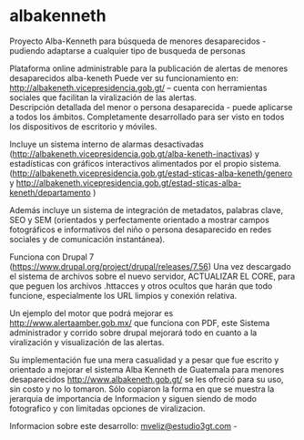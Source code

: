 # albakenneth
Proyecto Alba-Kenneth para búsqueda de menores desaparecidos - pudiendo adaptarse a cualquier tipo de busqueda de personas

Plataforma online administrable para la publicación de alertas de menores desaparecidos alba-keneth 
Puede ver su funcionamiento en: http://albakeneth.vicepresidencia.gob.gt/ – 
cuenta con herramientas sociales que facilitan la viralización de las alertas.  
Descripción detallada del menor o persona desaparecida - puede aplicarse a todos los ámbitos.
Completamente desarrollado para ser visto en todos los dispositivos de escritorio y móviles.  

Incluye un sistema interno de alarmas desactivadas (http://albakeneth.vicepresidencia.gob.gt/alba-keneth-inactivas) y estadísticas con gráficos interactivos alimentados por el propio sistema.  (http://albakeneth.vicepresidencia.gob.gt/estad-sticas-alba-keneth/genero y http://albakeneth.vicepresidencia.gob.gt/estad-sticas-alba-keneth/departamento )

Además incluye un sistema de integración de metadatos, palabras clave, SEO y SEM 
(orientados y perfectamente orientado a mostrar campos fotográficos e informativos del niño o persona desaparecido 
en redes sociales y de comunicación instantánea).

Funciona con Drupal 7 (https://www.drupal.org/project/drupal/releases/7.56)
Una vez descargado el sistema de archivos sobre el nuevo servidor, ACTUALIZAR EL CORE, para que peguen los archivos .httacces
y otros ocultos que harán que todo funcione, especialmente los URL limpios y conexión relativa.

Un ejemplo del motor que podrá mejorar es http://www.alertaamber.gob.mx/ que funciona con PDF, este Sistema administrador y corrido
sobre drupal mejorará todo en cuanto a la viralización y visualización de las alertas.

Su implementación fue una mera casualidad y a pesar que fue escrito y orientado a mejorar el sistema Alba Kenneth de Guatemala para
menores desaparecidos http://www.albakeneth.gob.gt/ se les ofreció para su uso, sin costo y no lo tomaron.  Sólo copiaron la forma
en que se muestra la jerarquia de importancia de Informacion y siguen siendo de modo fotografico y con limitadas opciones de viralizacion.

Informacion sobre este desarrollo:  mveliz@estudio3gt.com - 
